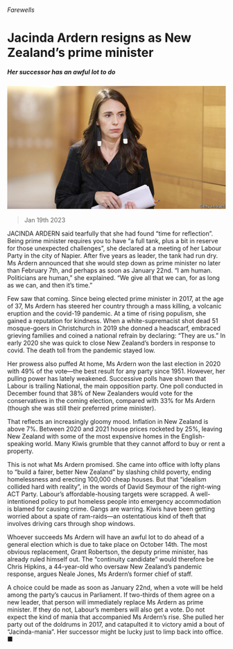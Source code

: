 ###### Farewells

# Jacinda Ardern resigns as New Zealand’s prime minister 

##### Her successor has an awful lot to do 

![image](images/20230121_ASP005.jpg) 

> Jan 19th 2023 

JACINDA ARDERN said tearfully that she had found “time for reflection”. Being prime minister requires you to have “a full tank, plus a bit in reserve for those unexpected challenges”, she declared at a meeting of her Labour Party in the city of Napier. After five years as  leader, the tank had run dry. Ms Ardern announced that she would step down as prime minister no later than February 7th, and perhaps as soon as January 22nd. “I am human. Politicians are human,” she explained. “We give all that we can, for as long as we can, and then it’s time.”

Few saw that coming. Since being elected prime minister in 2017, at the age of 37, Ms Ardern has steered her country through a mass killing, a volcanic eruption and the covid-19 pandemic. At a time of rising populism, she gained a reputation for kindness. When a white-supremacist shot dead 51 mosque-goers in Christchurch in 2019 she donned a headscarf, embraced grieving families and coined a national refrain by declaring: “They are us.” In early 2020 she was quick to close New Zealand’s borders in response to covid. The death toll from the pandemic stayed low. 

Her prowess also puffed  At home, Ms Ardern won the last election in 2020 with 49% of the vote—the best result for any party since 1951. However, her pulling power has lately weakened. Successive polls have shown that Labour is trailing National, the main opposition party. One poll conducted in December found that 38% of New Zealanders would vote for the conservatives in the coming election, compared with 33% for Ms Ardern (though she was still their preferred prime minister).

That reflects an increasingly gloomy mood. Inflation in New Zealand is above 7%. Between 2020 and 2021 house prices rocketed by 25%, leaving New Zealand with some of the most expensive homes in the English-speaking world. Many Kiwis grumble that they cannot afford to buy or rent a property. 


This is not what Ms Ardern promised. She came into office with lofty plans to “build a fairer, better New Zealand” by slashing child poverty, ending homelessness and erecting 100,000 cheap houses. But that “idealism collided hard with reality”, in the words of David Seymour of the right-wing ACT Party. Labour’s affordable-housing targets were scrapped. A well-intentioned policy to put homeless people into emergency accommodation is blamed for causing crime. Gangs are warring. Kiwis have been getting worried about a spate of ram-raids—an ostentatious kind of theft that involves driving cars through shop windows. 

Whoever succeeds Ms Ardern will have an awful lot to do ahead of a general election which is due to take place on October 14th. The most obvious replacement, Grant Robertson, the deputy prime minister, has already ruled himself out. The “continuity candidate” would therefore be Chris Hipkins, a 44-year-old who oversaw New Zealand’s pandemic response, argues Neale Jones, Ms Ardern’s former chief of staff. 

A choice could be made as soon as January 22nd, when a vote will be held among the party’s caucus in Parliament. If two-thirds of them agree on a new leader, that person will immediately replace Ms Ardern as prime minister. If they do not, Labour’s members will also get a vote. Do not expect the kind of mania that accompanied Ms Ardern’s rise. She pulled her party out of the doldrums in 2017, and catapulted it to victory amid a bout of “Jacinda-mania”. Her successor might be lucky just to limp back into office. ■

